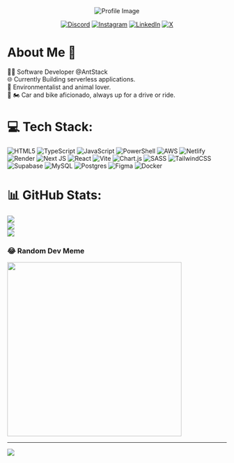 <div align="center">
  <img src="https://camo.githubusercontent.com/14b3dea814817c13a461bee1a273ad6c79ca1b01087fd28457c3de207fba7d31/68747470733a2f2f6d656469612e67697068792e636f6d2f6d656469612f627273454f314a617942566a612f67697068792e676966" alt="Profile Image">
</div>

<div align="center">
 <p align="center">
  <a href="https://discord.gg/mohammedkhan_43213"><img src="https://img.shields.io/badge/Discord-%237289DA.svg?logo=discord&logoColor=white" alt="Discord"></a>
  <a href="https://instagram.com/mohd_khan09"><img src="https://img.shields.io/badge/Instagram-%23E4405F.svg?logo=Instagram&logoColor=white" alt="Instagram"></a>
  <a href="https://linkedin.com/in/mohammed-khan-627402203"><img src="https://img.shields.io/badge/LinkedIn-%230077B5.svg?logo=linkedin&logoColor=white" alt="LinkedIn"></a>
  <a href="https://x.com/@MohammedKh35842"><img src="https://img.shields.io/badge/X-black.svg?logo=X&logoColor=white" alt="X"></a>
</p>
</div>

# About Me 📝
👨‍💻 Software Developer @AntStack<br>🌐 Currently Building serverless applications.<br>🌱 Environmentalist and animal lover.<br>🚗 🏍️ Car and bike aficionado, always up for a drive or ride.

# 💻 Tech Stack:
![HTML5](https://img.shields.io/badge/html5-%23E34F26.svg?style=for-the-badge&logo=html5&logoColor=white) ![TypeScript](https://img.shields.io/badge/typescript-%23007ACC.svg?style=for-the-badge&logo=typescript&logoColor=white) ![JavaScript](https://img.shields.io/badge/javascript-%23323330.svg?style=for-the-badge&logo=javascript&logoColor=%23F7DF1E) ![PowerShell](https://img.shields.io/badge/PowerShell-%235391FE.svg?style=for-the-badge&logo=powershell&logoColor=white) ![AWS](https://img.shields.io/badge/AWS-%23FF9900.svg?style=for-the-badge&logo=amazon-aws&logoColor=white) ![Netlify](https://img.shields.io/badge/netlify-%23000000.svg?style=for-the-badge&logo=netlify&logoColor=#00C7B7) ![Render](https://img.shields.io/badge/Render-%46E3B7.svg?style=for-the-badge&logo=render&logoColor=white) ![Next JS](https://img.shields.io/badge/Next-black?style=for-the-badge&logo=next.js&logoColor=white) ![React](https://img.shields.io/badge/react-%2320232a.svg?style=for-the-badge&logo=react&logoColor=%2361DAFB) ![Vite](https://img.shields.io/badge/vite-%23646CFF.svg?style=for-the-badge&logo=vite&logoColor=white) ![Chart.js](https://img.shields.io/badge/chart.js-F5788D.svg?style=for-the-badge&logo=chart.js&logoColor=white) ![SASS](https://img.shields.io/badge/SASS-hotpink.svg?style=for-the-badge&logo=SASS&logoColor=white) ![TailwindCSS](https://img.shields.io/badge/tailwindcss-%2338B2AC.svg?style=for-the-badge&logo=tailwind-css&logoColor=white) ![Supabase](https://img.shields.io/badge/Supabase-3ECF8E?style=for-the-badge&logo=supabase&logoColor=white) ![MySQL](https://img.shields.io/badge/mysql-%2300000f.svg?style=for-the-badge&logo=mysql&logoColor=white) ![Postgres](https://img.shields.io/badge/postgres-%23316192.svg?style=for-the-badge&logo=postgresql&logoColor=white) ![Figma](https://img.shields.io/badge/figma-%23F24E1E.svg?style=for-the-badge&logo=figma&logoColor=white) ![Docker](https://img.shields.io/badge/docker-%230db7ed.svg?style=for-the-badge&logo=docker&logoColor=white)
# 📊 GitHub Stats:
![](https://github-readme-stats.vercel.app/api?username=mohd-khan09&theme=dark&hide_border=false&include_all_commits=false&count_private=false)<br/>
![](https://github-readme-streak-stats.herokuapp.com/?user=mohd-khan09&theme=dark&hide_border=false)<br/>
![](https://github-readme-stats.vercel.app/api/top-langs/?username=mohd-khan09&theme=dark&hide_border=false&include_all_commits=false&count_private=false&layout=compact)

### 😂 Random Dev Meme
<img src='https://randommeme-five.vercel.app/' style="height: 400px;"/>

---
[![](https://visitcount.itsvg.in/api?id=mohd-khan09&icon=0&color=0)](https://visitcount.itsvg.in)

<!-- Proudly created with GPRM ( https://gprm.itsvg.in ) -->
